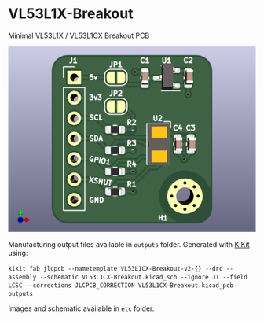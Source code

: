 # VL53L1X-Breakout

Minimal VL53L1X / VL53L1CX Breakout PCB

![PCB Front](etc/v2-pcb-front.png?raw=true "PCB Front")

Manufacturing output files available in `outputs` folder. Generated with [KiKit](https://github.com/yaqwsx/KiKit) using:

`kikit fab jlcpcb --nametemplate VL53L1CX-Breakout-v2-{} --drc --assembly --schematic VL53L1CX-Breakout.kicad_sch --ignore J1 --field LCSC --corrections JLCPCB_CORRECTION VL53L1CX-Breakout.kicad_pcb outputs`

Images and schematic available in `etc` folder.
